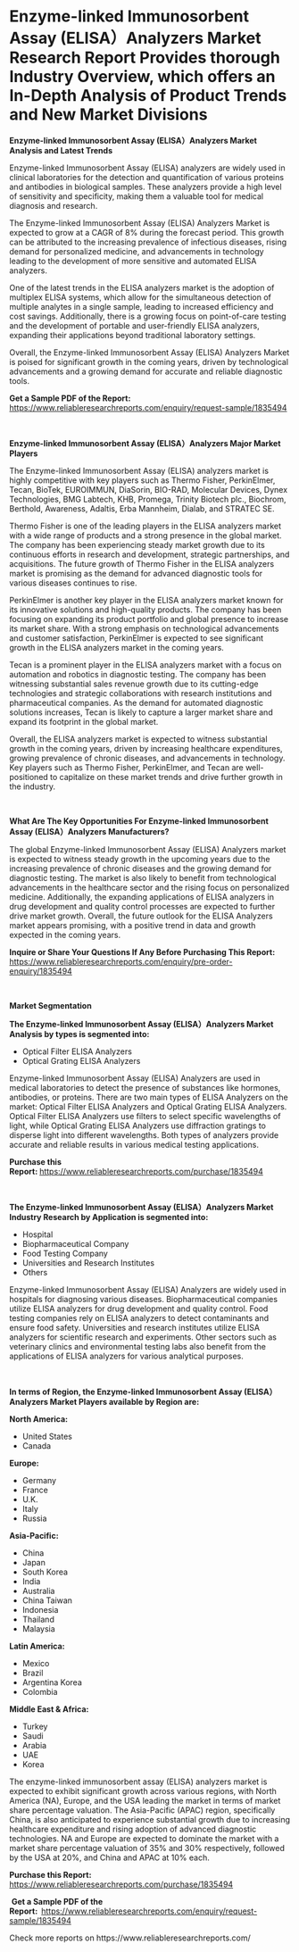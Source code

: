 <p><h1>Enzyme-linked Immunosorbent Assay (ELISA）Analyzers Market Research Report Provides thorough Industry Overview, which offers an In-Depth Analysis of Product Trends and New Market Divisions</h1></p><p><strong>Enzyme-linked Immunosorbent Assay (ELISA）Analyzers Market Analysis and Latest Trends</strong></p>
<p><p>Enzyme-linked Immunosorbent Assay (ELISA) analyzers are widely used in clinical laboratories for the detection and quantification of various proteins and antibodies in biological samples. These analyzers provide a high level of sensitivity and specificity, making them a valuable tool for medical diagnosis and research.</p><p>The Enzyme-linked Immunosorbent Assay (ELISA) Analyzers Market is expected to grow at a CAGR of 8% during the forecast period. This growth can be attributed to the increasing prevalence of infectious diseases, rising demand for personalized medicine, and advancements in technology leading to the development of more sensitive and automated ELISA analyzers.</p><p>One of the latest trends in the ELISA analyzers market is the adoption of multiplex ELISA systems, which allow for the simultaneous detection of multiple analytes in a single sample, leading to increased efficiency and cost savings. Additionally, there is a growing focus on point-of-care testing and the development of portable and user-friendly ELISA analyzers, expanding their applications beyond traditional laboratory settings.</p><p>Overall, the Enzyme-linked Immunosorbent Assay (ELISA) Analyzers Market is poised for significant growth in the coming years, driven by technological advancements and a growing demand for accurate and reliable diagnostic tools.</p></p>
<p><strong>Get a Sample PDF of the Report:&nbsp;</strong> <a href="https://www.reliableresearchreports.com/enquiry/request-sample/1835494">https://www.reliableresearchreports.com/enquiry/request-sample/1835494</a></p>
<p>&nbsp;</p>
<p><strong>Enzyme-linked Immunosorbent Assay (ELISA）Analyzers Major Market Players</strong></p>
<p><p>The Enzyme-linked Immunosorbent Assay (ELISA) analyzers market is highly competitive with key players such as Thermo Fisher, PerkinElmer, Tecan, BioTek, EUROIMMUN, DiaSorin, BIO-RAD, Molecular Devices, Dynex Technologies, BMG Labtech, KHB, Promega, Trinity Biotech plc., Biochrom, Berthold, Awareness, Adaltis, Erba Mannheim, Dialab, and STRATEC SE.</p><p>Thermo Fisher is one of the leading players in the ELISA analyzers market with a wide range of products and a strong presence in the global market. The company has been experiencing steady market growth due to its continuous efforts in research and development, strategic partnerships, and acquisitions. The future growth of Thermo Fisher in the ELISA analyzers market is promising as the demand for advanced diagnostic tools for various diseases continues to rise.</p><p>PerkinElmer is another key player in the ELISA analyzers market known for its innovative solutions and high-quality products. The company has been focusing on expanding its product portfolio and global presence to increase its market share. With a strong emphasis on technological advancements and customer satisfaction, PerkinElmer is expected to see significant growth in the ELISA analyzers market in the coming years.</p><p>Tecan is a prominent player in the ELISA analyzers market with a focus on automation and robotics in diagnostic testing. The company has been witnessing substantial sales revenue growth due to its cutting-edge technologies and strategic collaborations with research institutions and pharmaceutical companies. As the demand for automated diagnostic solutions increases, Tecan is likely to capture a larger market share and expand its footprint in the global market.</p><p>Overall, the ELISA analyzers market is expected to witness substantial growth in the coming years, driven by increasing healthcare expenditures, growing prevalence of chronic diseases, and advancements in technology. Key players such as Thermo Fisher, PerkinElmer, and Tecan are well-positioned to capitalize on these market trends and drive further growth in the industry.</p></p>
<p>&nbsp;</p>
<p><strong>What Are The Key Opportunities For Enzyme-linked Immunosorbent Assay (ELISA）Analyzers Manufacturers?</strong></p>
<p><p>The global Enzyme-linked Immunosorbent Assay (ELISA) Analyzers market is expected to witness steady growth in the upcoming years due to the increasing prevalence of chronic diseases and the growing demand for diagnostic testing. The market is also likely to benefit from technological advancements in the healthcare sector and the rising focus on personalized medicine. Additionally, the expanding applications of ELISA analyzers in drug development and quality control processes are expected to further drive market growth. Overall, the future outlook for the ELISA Analyzers market appears promising, with a positive trend in data and growth expected in the coming years.</p></p>
<p><strong>Inquire or Share Your Questions If Any Before Purchasing This Report:</strong> <a href="https://www.reliableresearchreports.com/enquiry/pre-order-enquiry/1835494">https://www.reliableresearchreports.com/enquiry/pre-order-enquiry/1835494</a></p>
<p>&nbsp;</p>
<p><strong>Market Segmentation</strong></p>
<p><strong>The Enzyme-linked Immunosorbent Assay (ELISA）Analyzers Market Analysis by types is segmented into:</strong></p>
<p><ul><li>Optical Filter ELISA Analyzers</li><li>Optical Grating ELISA Analyzers</li></ul></p>
<p><p>Enzyme-linked Immunosorbent Assay (ELISA) Analyzers are used in medical laboratories to detect the presence of substances like hormones, antibodies, or proteins. There are two main types of ELISA Analyzers on the market: Optical Filter ELISA Analyzers and Optical Grating ELISA Analyzers. Optical Filter ELISA Analyzers use filters to select specific wavelengths of light, while Optical Grating ELISA Analyzers use diffraction gratings to disperse light into different wavelengths. Both types of analyzers provide accurate and reliable results in various medical testing applications.</p></p>
<p><strong>Purchase this Report:&nbsp;</strong><a href="https://www.reliableresearchreports.com/purchase/1835494">https://www.reliableresearchreports.com/purchase/1835494</a></p>
<p>&nbsp;</p>
<p><strong>The Enzyme-linked Immunosorbent Assay (ELISA）Analyzers Market Industry Research by Application is segmented into:</strong></p>
<p><ul><li>Hospital</li><li>Biopharmaceutical Company</li><li>Food Testing Company</li><li>Universities and Research Institutes</li><li>Others</li></ul></p>
<p><p>Enzyme-linked Immunosorbent Assay (ELISA) Analyzers are widely used in hospitals for diagnosing various diseases. Biopharmaceutical companies utilize ELISA analyzers for drug development and quality control. Food testing companies rely on ELISA analyzers to detect contaminants and ensure food safety. Universities and research institutes utilize ELISA analyzers for scientific research and experiments. Other sectors such as veterinary clinics and environmental testing labs also benefit from the applications of ELISA analyzers for various analytical purposes.</p></p>
<p>&nbsp;</p>
<p><strong>In terms of Region, the Enzyme-linked Immunosorbent Assay (ELISA）Analyzers Market Players available by Region are:</strong></p>
<p>
    <p> <strong> North America: </strong>
        <ul>
            <li>United States</li>
            <li>Canada</li>
        </ul>
        </p> 
    <p> <strong> Europe: </strong>
        <ul>
            <li>Germany</li>
            <li>France</li>
            <li>U.K.</li>
            <li>Italy</li>
            <li>Russia</li>
        </ul>
        </p> 
    <p> <strong> Asia-Pacific: </strong>
        <ul>
            <li>China</li>
            <li>Japan</li>
            <li>South Korea</li>
            <li>India</li>
            <li>Australia</li>
            <li>China Taiwan</li>
            <li>Indonesia</li>
            <li>Thailand</li>
            <li>Malaysia</li>
        </ul>
        </p> 
    <p> <strong> Latin America: </strong>
        <ul>
            <li>Mexico</li>
            <li>Brazil</li>
            <li>Argentina Korea</li>
            <li>Colombia</li>
        </ul>
        </p> 
    <p> <strong> Middle East & Africa: </strong>
        <ul>
            <li>Turkey</li>
            <li>Saudi</li>
            <li>Arabia</li>
            <li>UAE</li>
            <li>Korea</li>
        </ul>
    </p>
    </p>
<p><p>The enzyme-linked immunosorbent assay (ELISA) analyzers market is expected to exhibit significant growth across various regions, with North America (NA), Europe, and the USA leading the market in terms of market share percentage valuation. The Asia-Pacific (APAC) region, specifically China, is also anticipated to experience substantial growth due to increasing healthcare expenditure and rising adoption of advanced diagnostic technologies. NA and Europe are expected to dominate the market with a market share percentage valuation of 35% and 30% respectively, followed by the USA at 20%, and China and APAC at 10% each.</p></p>
<p><strong>Purchase this Report: </strong><a href="https://www.reliableresearchreports.com/purchase/1835494">https://www.reliableresearchreports.com/purchase/1835494</a></p>
<p>&nbsp;<strong>Get a Sample PDF of the Report:&nbsp;&nbsp;</strong><a href="https://www.reliableresearchreports.com/enquiry/request-sample/1835494">https://www.reliableresearchreports.com/enquiry/request-sample/1835494</a></p>
<p><strong></strong></p>
<p>Check more reports on https://www.reliableresearchreports.com/</p>